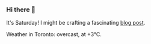 ### Hi there :wave:

It's Saturday! I might be crafting a fascinating [blog post](https://www.benjaminwuethrich.dev).

Weather in Toronto: overcast, at +3°C.
